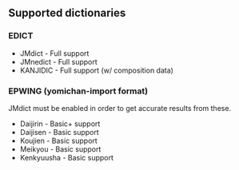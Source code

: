 ## Supported dictionaries

### EDICT

* JMdict - Full support
* JMnedict - Full support
* KANJIDIC - Full support (w/ composition data)

### EPWING (yomichan-import format)
JMdict must be enabled in order to get accurate results from these.

* Daijirin - Basic+ support
* Daijisen - Basic support
* Koujien - Basic support
* Meikyou - Basic support
* Kenkyuusha - Basic support
